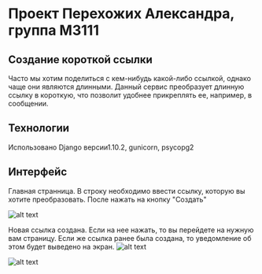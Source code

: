 # Проект Перехожих Александра, группа М3111
## Создание короткой ссылки

Часто мы хотим поделиться с кем-нибудь какой-либо ссылкой, однако чаще они являются длинными. Данный сервис преобразует длинную ссылку в короткую, что позволит удобнее прикреплять ее, например, в сообщении.

## Технологии
Использовано Django версии1.10.2, gunicorn, psycopg2

## Интерфейс
Главная странница. В строку необходимо ввести ссылку, которую вы хотите преобразовать. После нажать на кнопку "Создать"

![alt text](https://user-images.githubusercontent.com/22634614/26950221-f464d21e-4cad-11e7-9381-0136aa352a65.png)

Новая ссылка создана. Если на нее нажать, то вы перейдете на нужную вам страницу. Если же ссылка ранее была создана, то уведомление об этом будет выведено на экран.
![alt text](https://user-images.githubusercontent.com/22634614/26950354-65037304-4cae-11e7-9fb4-5089aab125e7.png)

![alt text](https://user-images.githubusercontent.com/22634614/26950558-0f7f1086-4caf-11e7-85f6-433a3a846663.png)



